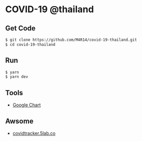 # COVID-19 @thailand

## Get Code
```sh
$ git clone https://github.com/M4R14/covid-19-thailand.git
$ cd covid-19-thailand
```

## Run
```sh
$ yarn
$ yarn dev
```

## Tools
- [Google Chart](https://developers.google.com/chart)

## Awsome
- [covidtracker.5lab.co](https://covidtracker.5lab.co/)
